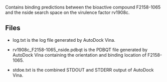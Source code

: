 Contains binding predictions between the bioactive compound F2158-1065 and the nside search space on the virulence factor rv1908c.

## Files

- log.txt is the log file generated by AutoDock Vina.

- rv1908c_F2158-1065_nside.pdbqt is the PDBQT file generated by AutoDock Vina containing the orientation and binding location of F2158-1065.

- stdoe.txt is the combined STDOUT and STDERR output of AutoDock Vina.

